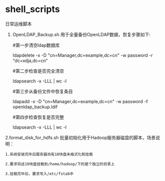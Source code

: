 # shell_scripts
日常运维脚本

1. OpenLDAP_Backup.sh 用于全量备份OpenLDAP数据，恢复步骤如下:
    
    #第一步清空ldap数据库

    ldapdelete -x -D "cn=Manager,dc=example,dc=cn" -w password -r "dc=xdja,dc=cn"

    #第二步检查是否完全清空

    ldapsearch -x -LLL | wc -l

    #第三步从备份文件中恢复条目

    ldapadd -x -D "cn=Manager,dc=example,dc=cn" -w password -f openldap_backup.ldif

    #第四步检查恢复是否完整

    ldapsearch -x -LLL | wc -l

2.format_disk_for_hdfs.sh 批量初始化用于Hadoop服务器磁盘的脚本，场景说明：
    
    1.系统安装完毕后服务器尚有10块盘未格式化和挂载
    
    2.要求将这10块盘挂载到/home/hadoop/下的是个独立的目录上
    
    3.挂载完毕后，要求写入/etc/fstab中

